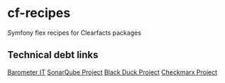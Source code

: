 # cf-recipes

Symfony flex recipes for Clearfacts packages

## Technical debt links

[Barometer IT](https://wolterskluwer.barometerit.com/b/system/041800002496)
[SonarQube Project](https://sonarqube.cloud-dev.wolterskluwer.eu/dashboard?id=clearfacts%3Acf-recipes)
[Black Duck Project](https://wolterskluwer.app.blackduck.com/api/projects/f760d31a-78c5-4bea-8fbf-7bdef5731a6c)
[Checkmarx Project](https://test4tools.cchaxcess.com/CxWebClient/ProjectStateSummary.aspx?projectid=17860)
